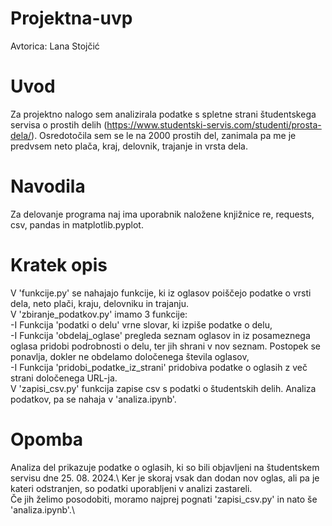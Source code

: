 # Projektna-uvp
Avtorica: Lana Stojčić

# Uvod
Za projektno nalogo sem analizirala podatke s spletne strani študentskega servisa o prostih delih (https://www.studentski-servis.com/studenti/prosta-dela/). Osredotočila sem se le na 2000 prostih del, zanimala pa me je predvsem neto plača, kraj, delovnik, trajanje in vrsta dela.

# Navodila
Za delovanje programa naj ima uporabnik naložene knjižnice re, requests, csv, pandas in matplotlib.pyplot.

# Kratek opis
V 'funkcije.py' se nahajajo funkcije, ki iz oglasov poiščejo podatke o vrsti dela, neto plači, kraju, delovniku in trajanju.\
V 'zbiranje_podatkov.py' imamo 3 funkcije:\
    -I Funkcija 'podatki o delu' vrne slovar, ki izpiše podatke o delu,\
    -I Funkcija 'obdelaj_oglase' pregleda seznam oglasov in iz posameznega oglasa pridobi podrobnosti o delu, ter jih shrani v nov seznam. Postopek se ponavlja, dokler ne obdelamo določenega števila oglasov,\
    -I Funkcija 'pridobi_podatke_iz_strani' pridobiva podatke o oglasih z več strani določenega URL-ja.\
V 'zapisi_csv.py' funkcija zapise csv s podatki o študentskih delih.
Analiza podatkov, pa se nahaja v 'analiza.ipynb'.

# Opomba
Analiza del prikazuje podatke o oglasih, ki so bili objavljeni na študentskem servisu dne 25. 08. 2024.\ 
Ker je skoraj vsak dan dodan nov oglas, ali pa je kateri odstranjen, so podatki uporabljeni v analizi zastareli.\
Če jih želimo posodobiti, moramo najprej pognati 'zapisi_csv.py' in nato še 'analiza.ipynb'.\
